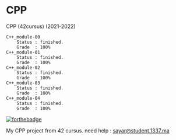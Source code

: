 # CPP

CPP (42cursus) (2021-2022)

	C++_module-00
		Status : finished.
		Grade  : 100%
	C++_module-01
		Status : finished.
		Grade  : 100%
	C++_module-02
		Status : finished.
		Grade  : 100%
	C++_module-03
		Status : finished.
		Grade  : 100%
    C++_module-04
        Status : finished.
        Grade  : 100%

[![forthebadge](https://forthebadge.com/images/badges/made-with-c-plus-plus.svg)](https://forthebadge.com)

My CPP project from 42 cursus.
need help : sayar@student.1337.ma
